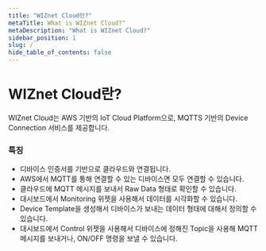 ```yaml
---
title: "WIZnet Cloud란?"
metaTitle: What is WIZnet Cloud?"
metaDescription: "What is WIZnet Cloud?"
sidebar_position: 1
slug: /
hide_table_of_contents: false
---
```


# WIZnet Cloud란?

WIZnet Cloud는 AWS 기반의 IoT Cloud Platform으로, MQTTS 기반의 Device Connection 서비스를 제공합니다.

### 특징

- 디바이스 인증서를 기반으로 클라우드와 연결됩니다.
- AWS에서 MQTT를 통해 연결할 수 있는 디바이스면 모두 연결할 수 있습니다.
- 클라우드에 MQTT 메시지를 보내서 Raw Data 형태로 확인할 수 있습니다.
- 대시보드에서 Monitoring 위젯을 사용해서 데이터를 시각화할 수 있습니다.
- Device Template을 생성해서 디바이스가 보내는 데이터 형태에 대해서 정의할 수 있습니다.
- 대시보드에서 Control 위젯을 사용해서 디바이스에 정해진 Topic을 사용해 MQTT 메시지를 보내거나, ON/OFF 명령을 보낼 수 있습니다.
